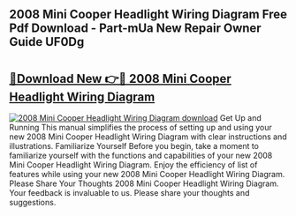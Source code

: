 ## 2008 Mini Cooper Headlight Wiring Diagram Free Pdf Download - Part-mUa New Repair Owner Guide UF0Dg

# <h2><a href="http://dfql5kt.blite.top/?on=2008+Mini+Cooper+Headlight+Wiring+Diagram">🔗Download New 👉🔴 2008 Mini Cooper Headlight Wiring Diagram</a></h2>

[![2008 Mini Cooper Headlight Wiring Diagram download](https://i.imgur.com/lujVjoI.png)](http://dfql5kt.blite.top/?on=2008+Mini+Cooper+Headlight+Wiring+Diagram)
Get Up and Running This manual simplifies the process of setting up and using your new 2008 Mini Cooper Headlight Wiring Diagram with clear instructions and illustrations. Familiarize Yourself Before you begin, take a moment to familiarize yourself with the functions and capabilities of your new 2008 Mini Cooper Headlight Wiring Diagram. Enjoy the efficiency of list of features while using your new 2008 Mini Cooper Headlight Wiring Diagram. Please Share Your Thoughts 2008 Mini Cooper Headlight Wiring Diagram. Your feedback is invaluable to us. Please share your thoughts and suggestions.
